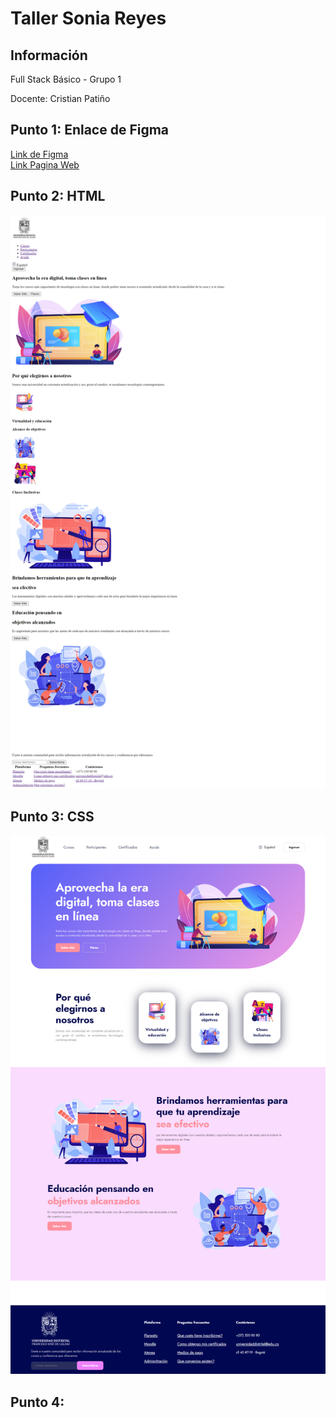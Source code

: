 <h1>Taller Sonia Reyes</h1>

<h2>Información</h2>
<p>Full Stack Básico - Grupo 1</p>
<p>Docente: Cristian Patiño</p>



<h2>Punto 1: Enlace de Figma</h2>
<a href="https://www.figma.com/file/pichmoOgqbpdyBfVESGICs/Mockup-clase?type=design&node-id=0%3git A1&t=KZdrZgYQcYBzAqkt-1" target="_blank">Link de Figma</a> <br>
<a href="https://reyezonia.github.io/talle9-fullStack/">Link Pagina Web</a>

<h2>Punto 2: HTML</h2>
<img src="./public/images/html.png" alt="html">

<h2>Punto 3: CSS </h2>
<img src="./public/images/css.png" alt="css">

<h2>Punto 4: </h2>
